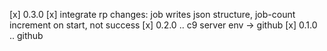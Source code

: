 [x] 0.3.0
[x] integrate rp changes: job writes json structure, job-count increment on start, not success
[x] 0.2.0 .. c9 server env -> github
[x] 0.1.0 .. github

